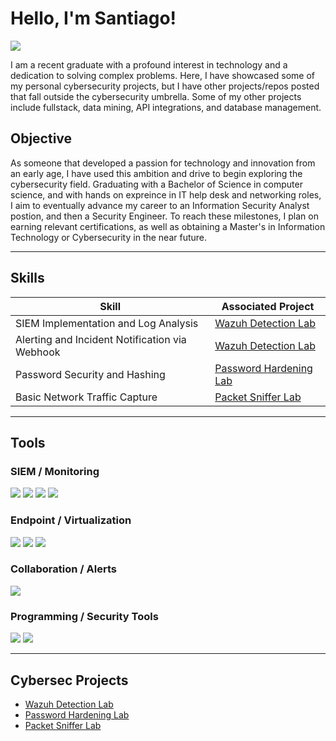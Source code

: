 # Hello, I'm Santiago!
<a href="https://www.linkedin.com/in/santiagoliz1/"><img src="https://img.shields.io/badge/-LinkedIn-0072b1?&style=for-the-badge&logo=linkedin&logoColor=white" /></a>


I am a recent graduate with a profound interest in technology and a dedication to solving complex problems. Here, I have showcased some of my personal cybersecurity projects, but I have other projects/repos posted that fall outside the cybersecurity umbrella. Some of my other projects include fullstack, data mining, API integrations, and database management. 

## Objective

As someone that developed a passion for technology and innovation from an early age, I have used this ambition and drive to begin exploring the cybersecurity field. Graduating with a Bachelor of Science in computer science, and with hands on expreince in IT help desk and networking roles, I aim to eventually advance my career to an Information Security Analyst postion, and then a Security Engineer. To reach these milestones, I plan on earning relevant certifications, as well as obtaining a Master's in Information Technology or Cybersecurity in the near future.

---

## Skills

| Skill                                          | Associated Project                                                             |
| ---------------------------------------------- | ------------------------------------------------------------------------------ |
| SIEM Implementation and Log Analysis           | [Wazuh Detection Lab](https://github.com/santiagoL1/Detection-Lab)             |
| Alerting and Incident Notification via Webhook | [Wazuh Detection Lab](https://github.com/santiagoL1/Detection-Lab)             |
| Password Security and Hashing                  | [Password Hardening Lab](https://github.com/santiagoL1/Password-Hardening-Lab) |
| Basic Network Traffic Capture                  | [Packet Sniffer Lab](https://github.com/santiagoL1/Packet-Sniffer-Lab)         |


---

## Tools

### SIEM / Monitoring

<div>
    <a href="https://wazuh.com"><img src="https://img.shields.io/badge/-Wazuh-0078D4?&style=for-the-badge&logo=Wazuh&logoColor=white" /></a>
    <a href="https://www.elastic.co"><img src="https://img.shields.io/badge/-Elastic-005571?&style=for-the-badge&logo=Elastic&logoColor=white" /></a>
    <a href="https://opensearch.org"><img src="https://img.shields.io/badge/-OpenSearch-FF6C37?&style=for-the-badge&logo=OpenSearch&logoColor=white" /></a>
    <a href="https://scapy.net/"><img src="https://img.shields.io/badge/-Scapy-1E90FF?&style=for-the-badge&logo=Python&logoColor=white" /></a>
</div>

### Endpoint / Virtualization

<div>
    <a href="https://www.apple.com/macos"><img src="https://img.shields.io/badge/-macOS-000000?&style=for-the-badge&logo=Apple&logoColor=white" /></a>
    <a href="https://ubuntu.com"><img src="https://img.shields.io/badge/-Ubuntu-FF5722?&style=for-the-badge&logo=Ubuntu&logoColor=white" /></a>
    <a href="https://mac.getutm.app"><img src="https://img.shields.io/badge/-UTM-6BA539?&style=for-the-badge&logo=UTM&logoColor=white" /></a>
</div>

### Collaboration / Alerts

<div>
    <a href="https://www.microsoft.com/en-us/microsoft-teams/group-chat-software"><img src="https://img.shields.io/badge/-Microsoft_Teams-6264A7?&style=for-the-badge&logo=MicrosoftTeams&logoColor=white" /></a>
</div>

### Programming / Security Tools
<div> 
    <a href="https://www.python.org/"><img src="https://img.shields.io/badge/-Python-3776AB?&style=for-the-badge&logo=Python&logoColor=white" /></a> <a href="https://pypi.org/project/bcrypt/"><img src="https://img.shields.io/badge/-bcrypt-4E9A06?&style=for-the-badge" /></a> 
</div>

---

## Cybersec Projects

* [Wazuh Detection Lab](https://github.com/santiagoL1/Detection-Lab)
* [Password Hardening Lab](https://github.com/santiagoL1/Password-Hardening-Lab)
* [Packet Sniffer Lab](https://github.com/santiagoL1/Packet-Sniffer-Lab)


